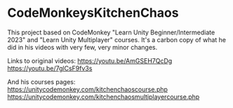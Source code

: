 # CodeMonkeysKitchenChaos

This project based on CodeMonkey "Learn Unity Beginner/Intermediate 2023" and "Learn Unity Multiplayer" courses. It's a carbon copy of what he did in his videos with very few, very minor changes.

Links to original videos:
https://youtu.be/AmGSEH7QcDg
https://youtu.be/7glCsF9fv3s

And his courses pages:
https://unitycodemonkey.com/kitchenchaoscourse.php
https://unitycodemonkey.com/kitchenchaosmultiplayercourse.php
